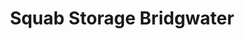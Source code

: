 ---
title: "Squab Storage Bridgwater"
url: /bridgwater/squab-storage-bridgwater/
shop: storage rental
---